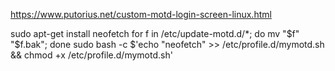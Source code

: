 https://www.putorius.net/custom-motd-login-screen-linux.html

sudo apt-get install neofetch
for f in /etc/update-motd.d/*; do mv "$f" "$f.bak"; done
sudo bash -c $'echo "neofetch" >> /etc/profile.d/mymotd.sh && chmod +x /etc/profile.d/mymotd.sh'